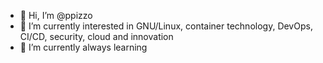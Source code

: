 - 👋 Hi, I’m @ppizzo
- 👀 I’m currently interested in GNU/Linux, container technology, DevOps, CI/CD, security, cloud and innovation
- 🌱 I’m currently always learning

<!---
- 💞️ I’m looking to collaborate on ...
- 📫 How to reach me ...

ppizzo/ppizzo is a ✨ special ✨ repository because its `README.md` (this file) appears on your GitHub profile.
You can click the Preview link to take a look at your changes.
--->
